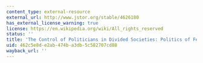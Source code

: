 ```yaml
---
content_type: external-resource
external_url: http://www.jstor.org/stable/4626180
has_external_license_warning: true
license: https://en.wikipedia.org/wiki/All_rights_reserved
status: ''
title: 'The Control of Politicians in Divided Societies: Politics of Fear'
uid: 462c5e8d-e2ab-474b-a3db-5c582707cd88
wayback_url: ''
---
```

